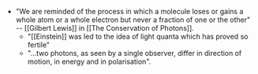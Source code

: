 - "We are reminded of the process in which a molecule loses or gains a whole atom or a whole electron but never a fraction of one or the other" -- [[Gilbert Lewis]] in [[The Conservation of Photons]].
  - "[[Einstein]] was led to the idea of light quanta which has proved so fertile"
  - "…two photons, as seen by a single observer, differ in direction of motion, in energy and in polarisation".
